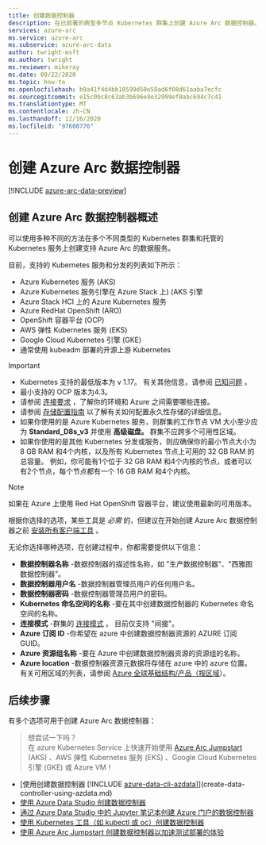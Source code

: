 ```yaml
---
title: 创建数据控制器
description: 在已部署的典型多节点 Kubernetes 群集上创建 Azure Arc 数据控制器。
services: azure-arc
ms.service: azure-arc
ms.subservice: azure-arc-data
author: twright-msft
ms.author: twright
ms.reviewer: mikeray
ms.date: 09/22/2020
ms.topic: how-to
ms.openlocfilehash: b9a41f4d4bb10599d50e58ad6f08d61aaba7ecfc
ms.sourcegitcommit: e15c0bc8c63ab3b696e9e32999ef0abc694c7c41
ms.translationtype: MT
ms.contentlocale: zh-CN
ms.lasthandoff: 12/16/2020
ms.locfileid: "97608776"
---
```

# <a name="create-the-azure-arc-data-controller"></a>创建 Azure Arc 数据控制器

[!INCLUDE [azure-arc-data-preview](../../../includes/azure-arc-data-preview.md)]

## <a name="overview-of-creating-the-azure-arc-data-controller"></a>创建 Azure Arc 数据控制器概述

可以使用多种不同的方法在多个不同类型的 Kubernetes 群集和托管的 Kubernetes 服务上创建支持 Azure Arc 的数据服务。

目前，支持的 Kubernetes 服务和分发的列表如下所示：

- Azure Kubernetes 服务 (AKS)
- Azure Kubernetes 服务引擎在 Azure Stack 上)  (AKS 引擎
- Azure Stack HCI 上的 Azure Kubernetes 服务
- Azure RedHat OpenShift (ARO)
- OpenShift 容器平台 (OCP) 
- AWS 弹性 Kubernetes 服务 (EKS)
- Google Cloud Kubernetes 引擎 (GKE) 
- 通常使用 kubeadm 部署的开源上游 Kubernetes

> [!IMPORTANT]
> * Kubernetes 支持的最低版本为 v 1.17。 有关其他信息，请参阅 [已知问题](./release-notes.md#known-issues) 。 
> * 最小支持的 OCP 版本为4.3。
> * 请参阅 [连接要求](connectivity.md) ，了解你的环境和 Azure 之间需要哪些连接。
> * 请参阅 [存储配置指南](storage-configuration.md) 以了解有关如何配置永久性存储的详细信息。
> * 如果你使用的是 Azure Kubernetes 服务，则群集的工作节点 VM 大小至少应为 **Standard_D8s_v3** 并使用 **高级磁盘。** 群集不应跨多个可用性区域。 
> * 如果你使用的是其他 Kubernetes 分发或服务，则应确保你的最小节点大小为 8 GB RAM 和4个内核，以及所有 Kubernetes 节点上可用的 32 GB RAM 的总容量。 例如，你可能有1个位于 32 GB RAM 和4个内核的节点，或者可以有2个节点，每个节点都有一个 16 GB RAM 和4个内核。

> [!NOTE]
> 如果在 Azure 上使用 Red Hat OpenShift 容器平台，建议使用最新的可用版本。

根据你选择的选项，某些工具是 _必需_ 的，但建议在开始创建 Azure Arc 数据控制器之前 [安装所有客户端工具](./install-client-tools.md) 。

无论你选择哪种选项，在创建过程中，你都需要提供以下信息：

- **数据控制器名称** -数据控制器的描述性名称，如 "生产数据控制器"、"西雅图数据控制器"。
- **数据控制器用户名** -数据控制器管理员用户的任何用户名。
- **数据控制器密码** -数据控制器管理员用户的密码。
- **Kubernetes 命名空间的名称** -要在其中创建数据控制器的 Kubernetes 命名空间的名称。
- **连接模式** -群集的 [连接模式](./connectivity.md) 。 目前仅支持 "间接"。
- **Azure 订阅 ID** -你希望在 azure 中创建数据控制器资源的 AZURE 订阅 GUID。
- **Azure 资源组名称** -要在 Azure 中创建数据控制器资源的资源组的名称。
- **Azure location** -数据控制器资源元数据将存储在 azure 中的 azure 位置。 有关可用区域的列表，请参阅 [Azure 全球基础结构/产品（按区域](https://azure.microsoft.com/global-infrastructure/services/?products=azure-arc)）。

## <a name="next-steps"></a>后续步骤

有多个选项可用于创建 Azure Arc 数据控制器：

> 想尝试一下吗？  
> 在 azure Kubernetes Service 上快速开始使用 [Azure Arc Jumpstart](https://azurearcjumpstart.io/azure_arc_jumpstart/azure_arc_data/) (AKS) 、AWS 弹性 Kubernetes 服务 (EKS) 、Google Cloud Kubernetes 引擎 (GKE) 或 Azure VM！
> 
- [使用创建数据控制器 [!INCLUDE [azure-data-cli-azdata](../../../includes/azure-data-cli-azdata.md)]](create-data-controller-using-azdata.md)
- [使用 Azure Data Studio 创建数据控制器](create-data-controller-azure-data-studio.md)
- [通过 Azure Data Studio 中的 Jupyter 笔记本创建 Azure 门户的数据控制器](create-data-controller-resource-in-azure-portal.md)
- [使用 Kubernetes 工具（如 kubectl 或 oc）创建数据控制器](create-data-controller-using-kubernetes-native-tools.md)
- [使用 Azure Arc Jumpstart 创建数据控制器以加速测试部署的体验](https://azurearcjumpstart.io/azure_arc_jumpstart/azure_arc_data/)

